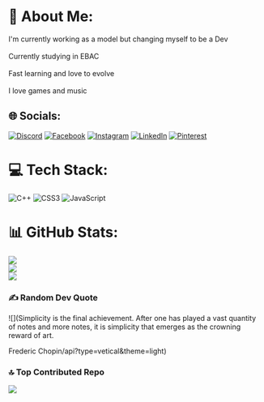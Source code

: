 # 💫 About Me:
I'm currently working as a model but changing myself to be a Dev<br><br>Currently studying in EBAC <br><br>Fast learning and love to evolve<br><br>I love games and music <br>

## 🌐 Socials:
[![Discord](https://img.shields.io/badge/Discord-%237289DA.svg?logo=discord&logoColor=white)](https://discord.gg/matdev11#2360) [![Facebook](https://img.shields.io/badge/Facebook-%231877F2.svg?logo=Facebook&logoColor=white)](https://facebook.com/matheus.plentz) [![Instagram](https://img.shields.io/badge/Instagram-%23E4405F.svg?logo=Instagram&logoColor=white)](https://instagram.com/deboasgurizada) [![LinkedIn](https://img.shields.io/badge/LinkedIn-%230077B5.svg?logo=linkedin&logoColor=white)](https://linkedin.com/in/https://www.linkedin.com/in/matheus-plentz-546046269/) [![Pinterest](https://img.shields.io/badge/Pinterest-%23E60023.svg?logo=Pinterest&logoColor=white)](https://pinterest.com/https://br.pinterest.com/matheusplentz/) 

# 💻 Tech Stack:
![C++](https://img.shields.io/badge/c++-%2300599C.svg?style=for-the-badge&logo=c%2B%2B&logoColor=white) ![CSS3](https://img.shields.io/badge/css3-%231572B6.svg?style=for-the-badge&logo=css3&logoColor=white) ![JavaScript](https://img.shields.io/badge/javascript-%23323330.svg?style=for-the-badge&logo=javascript&logoColor=%23F7DF1E)
# 📊 GitHub Stats:
![](https://github-readme-stats.vercel.app/api?username=mathdev11&theme=omni&hide_border=false&include_all_commits=true&count_private=true)<br/>
![](https://github-readme-streak-stats.herokuapp.com/?user=mathdev11&theme=omni&hide_border=false)<br/>
![](https://github-readme-stats.vercel.app/api/top-langs/?username=mathdev11&theme=omni&hide_border=false&include_all_commits=true&count_private=true&layout=compact)

### ✍️ Random Dev Quote
![](Simplicity is the final achievement. After one has played a vast quantity of notes and more notes, it is simplicity that emerges as the crowning reward of art.

Frederic Chopin/api?type=vetical&theme=light)

### 🔝 Top Contributed Repo
![](https://github-contributor-stats.vercel.app/api?username=mathdev11&limit=5&theme=tokyonight&combine_all_yearly_contributions=true)

